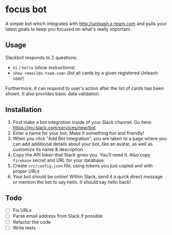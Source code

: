 # focus bot

A simple bot which integrates with http://unleash.x-team.com and pulls your latest goals to keep you focused on what's really important.

## Usage

Slackbot responds to 2 questions:

- `hi` / `hello` (show instructions)
- `show <email@x-team.com>` (list all cards by a given registered Unleash user)

Furthermore, it can respond to user's action after the list of cards has been shown. It also provides basic data validation.

## Installation

1. First make a bot integration inside of your Slack channel. Go here: https://my.slack.com/services/new/bot
2. Enter a name for your bot. Make it something fun and friendly!
3. When you click "Add Bot Integration", you are taken to a page where you can add additional details about your bot, like an avatar, as well as customize its name & description.
4. Copy the API token that Slack gives you. You'll need it. Also copy `firebase` secret and URL for your database.
5. Create `src/config.json` file, using tokens you just copied and with proper URLs
6. Your bot should be online! Within Slack, send it a quick direct message or mention the bot to say hello. It should say hello back!

## Todo

- [ ] Fix URLs
- [ ] Parse email address from Slack if possible
- [ ] Refactor the code
- [ ] Write tests
